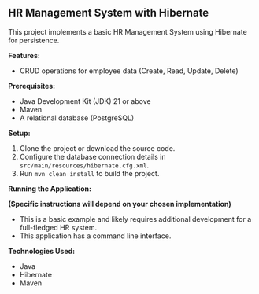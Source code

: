 ## HR Management System with Hibernate

This project implements a basic HR Management System using Hibernate for persistence.

**Features:**

* CRUD operations for employee data (Create, Read, Update, Delete)

**Prerequisites:**

* Java Development Kit (JDK) 21 or above
* Maven
* A relational database (PostgreSQL)

**Setup:**

1. Clone the project or download the source code.
2. Configure the database connection details in `src/main/resources/hibernate.cfg.xml`.
3. Run `mvn clean install` to build the project.

**Running the Application:**

**(Specific instructions will depend on your chosen implementation)**

* This is a basic example and likely requires additional development for a full-fledged HR system.
* This application has a command line interface.

**Technologies Used:**

* Java
* Hibernate
* Maven